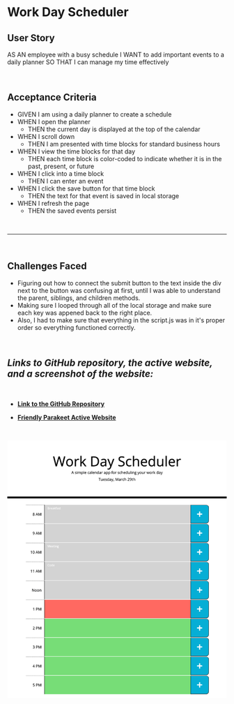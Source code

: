 # Work Day Scheduler

## User Story
AS AN employee with a busy schedule
I WANT to add important events to a daily planner
SO THAT I can manage my time effectively

<br>

## Acceptance Criteria
- GIVEN I am using a daily planner to create a schedule
- WHEN I open the planner
    - THEN the current day is displayed at the top of the calendar
- WHEN I scroll down
    - THEN I am presented with time blocks for standard business hours
- WHEN I view the time blocks for that day
    - THEN each time block is color-coded to indicate whether it is in the past, present, or future
- WHEN I click into a time block
    - THEN I can enter an event
- WHEN I click the save button for that time block
    - THEN the text for that event is saved in local storage
- WHEN I refresh the page
    - THEN the saved events persist

<br>

___

<br>

## Challenges Faced
- Figuring out how to connect the submit button to the text inside the div next to the button was confusing at first, until I was able to understand the parent, siblings, and children methods.
- Making sure I looped through all of the local storage and make sure each key was appened back to the right place.
- Also, I had to make sure that everything in the script.js was in it's proper order so everything functioned correctly.

<br>

## *Links to GitHub repository, the active website, and a screenshot of the website:*

<br>

- **[Link to the GitHub Repository](https://github.com/Doctor-Worm/Super-Disco)**

- **[Friendly Parakeet Active Website](https://doctor-worm.github.io/Super-Disco/)**

<br>

![Website Screenshot](./assets/images/super-disco.png)
